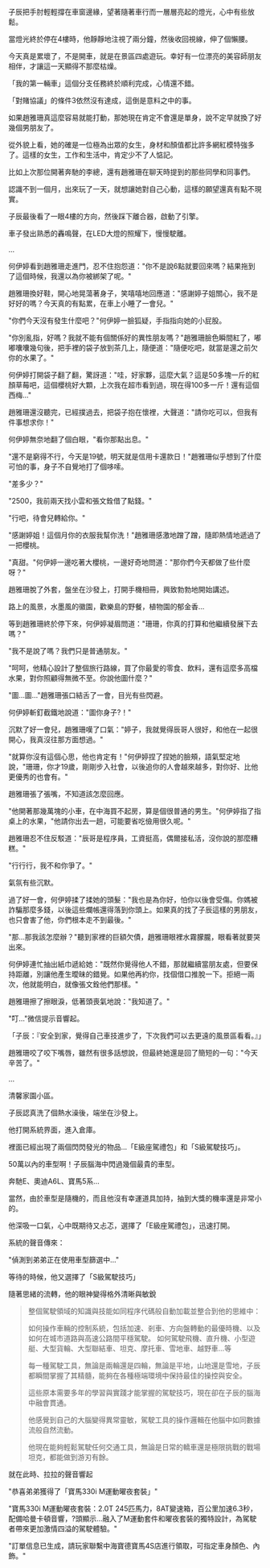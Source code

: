 子辰把手肘輕輕撐在車窗邊緣，望著隨著車行而一層層亮起的燈光，心中有些放鬆。 

當燈光終於停在4樓時，他靜靜地注視了兩分鐘，然後收回視線，伸了個懶腰。

今天真是累壞了，不是開車，就是在景區四處遊玩。幸好有一位漂亮的美容師朋友相伴，才讓這一天顯得不那麼枯燥。

「我的第一輛車」這個分支任務終於順利完成，心情還不錯。

「對賭協議」的條件3依然沒有達成，這倒是意料之中的事。

如果趙雅珊真這麼容易就能打動，那她現在肯定不會還是單身，說不定早就換了好幾個男朋友了。

從外貌上看，她的確是一位極為出眾的女生，身材和顏值都比許多網紅模特強多了。這樣的女生，工作和生活中，肯定少不了人惦記。

比如上次那位開著奔馳的李總，還有趙雅珊在聊天時提到的那些同學和同事們。

認識不到一個月，出來玩了一天，就想讓她對自己心動，這樣的願望還真有點不現實。

子辰最後看了一眼4樓的方向，然後踩下離合器，啟動了引擎。

車子發出熟悉的轟鳴聲，在LED大燈的照耀下，慢慢駛離。

...

何伊婷看到趙雅珊走進門，忍不住抱怨道："你不是說6點就要回來嗎？結果拖到了這個時候，我還以為你被綁架了呢。"

趙雅珊換好鞋，開心地晃蕩著身子，笑嘻嘻地回應道："感謝婷子姐關心，我不是好好的嗎？今天真的有點累，在車上小睡了一會兒。"

"你們今天沒有發生什麼吧？"何伊婷一臉狐疑，手指指向她的小屁股。

"你別亂指，好嗎？我就不能有個關係好的異性朋友嗎？"趙雅珊臉色瞬間紅了，嘟嘟囔囔幾句後，把手裡的袋子放到茶几上，隨便道："隨便吃吧，就當是還之前欠你的水果了。"

何伊婷打開袋子翻了翻，驚訝道："哇，好家夥，這麼大氣？這是50多塊一斤的紅顏草莓吧，這個櫻桃好大顆，上次我在超市看到過，現在得100多一斤！還有這個西梅…"

趙雅珊還沒聽完，已經撲過去，把袋子抱在懷裡，大聲道："請你吃可以，但我有件事想求你！"

何伊婷無奈地翻了個白眼，"看你那點出息。"

"還不是窮得不行，今天是19號，明天就是信用卡還款日！"趙雅珊似乎想到了什麼可怕的事，身子不自覺地打了個哆嗦。

"差多少？"

"2500，我前兩天找小雲和張文銓借了點錢。"

"行吧，待會兒轉給你。"

"感謝婷姐！這個月你的衣服我幫你洗！"趙雅珊感激地蹭了蹭，隨即熱情地遞過了一把櫻桃。

"真甜。"何伊婷一邊吃著大櫻桃，一邊好奇地問道："那你們今天都做了些什麼呀？"

趙雅珊脫了外套，盤坐在沙發上，打開手機相冊，興致勃勃地開始講述。

路上的風景，水墨風的徽園，歡樂島的野餐，植物園的郁金香…

等到趙雅珊終於停下來，何伊婷凝眉問道："珊珊，你真的打算和他繼續發展下去嗎？"

"我不是說了嗎？我們只是普通朋友。"

"呵呵，他精心設計了整個旅行路線，買了你最愛的零食、飲料，還有這麼多高檔水果，對你照顧得無微不至。你說他圖什麼？"

"圖…圖…"趙雅珊張口結舌了一會，目光有些閃避。

何伊婷斬釘截鐵地說道："圖你身子?！"

沉默了好一會兒，趙雅珊嘆了口氣："婷子，我就覺得辰哥人很好，和他在一起很開心，我真沒往那方面想過。"

"就算你沒有這個心思，他也肯定有！"何伊婷捏了捏她的臉頰，語氣堅定地說，"珊珊，你才19歲，剛剛步入社會，以後追你的人會越來越多，對你好、比他更優秀的也會有。"

趙雅珊張了張嘴，不知道該怎麼回應。

"他開著那幾萬塊的小車，在中海買不起房，算是個很普通的男生。"何伊婷指了指桌上的水果，"他請你出去一趟，可能要省吃儉用很久呢。"

趙雅珊忍不住反駁道："辰哥是程序員，工資挺高，偶爾接私活，沒你說的那麼糟糕。"

"行行行，我不和你爭了。"

氣氛有些沉默。

過了好一會，何伊婷揉了揉她的頭髮："我也是為你好，怕你以後會受傷。你媽被詐騙那麼多錢，以後這些爛帳還得落到你頭上。如果真的找了子辰這樣的男朋友，也只會害了他，你們根本走不到最後。"

"那…那我該怎麼辦？"聽到家裡的巨額欠債，趙雅珊眼裡水霧朦朧，眼看著就要哭出來。

何伊婷連忙抽出紙巾遞給她："既然你覺得他人不錯，那就繼續當朋友處，但要保持距離，別讓他產生曖昧的錯覺。如果他再約你，找個借口推脫一下。拒絕一兩次，他就能明白，就像張文銓他們那樣。"

趙雅珊擦了擦眼淚，低著頭喪氣地說："我知道了。"

"叮..."微信提示音響起。

「子辰：『安全到家，覺得自己車技進步了，下次我們可以去更遠的風景區看看。』」

趙雅珊咬了咬下嘴唇，雖然有很多話想說，但最終她還是回了簡短的一句："今天辛苦了。"

...

清馨家園小區。

子辰認真洗了個熱水澡後，端坐在沙發上。

他打開系統界面，進入倉庫。

裡面已經出現了兩個閃閃發光的物品...「E級座駕禮包」和「S級駕駛技巧」。

50萬以內的車型啊！子辰腦海中閃過幾個最貴的車型。

奔馳E、奧迪A6L、寶馬5系…

當然，由於車型是隨機的，而且他沒有幸運道具加持，抽到大獎的機率還是非常小的。

他深吸一口氣，心中既期待又忐忑，選擇了「E級座駕禮包」，迅速打開。

系統的聲音傳來：

"偵測到弟弟正在使用車型篩選中..."

等待的時候，他又選擇了「S級駕駛技巧」

隨著思緒的流轉，他的眼神變得格外清晰與敏銳
>整個駕駛領域的知識與技能如同程序代碼般自動加載並整合到他的思維中：
>
>如何操作車輛的控制系統，包括加速、剎車、方向盤轉動的最優時機、以及如何在城市道路與高速公路間平穩駕駛。
如何駕駛飛機、直升機、小型遊艇、大型貨輪、大型聯結車、坦克、摩托車、雪地車、越野車...等
>
>每一種駕駛工具，無論是兩輪還是四輪，無論是平地，山地還是雪地，子辰都瞬間掌握了其精髓，能夠在各種極端環境中保持最佳的操控與安全。
>
>這些原本需要多年的學習與實踐才能掌握的駕駛技巧，現在卻在子辰的腦海中融會貫通。
>
>他感覺到自己的大腦變得異常靈敏，駕駛工具的操作邏輯在他腦中如同數據流般自然流動。
>
>他現在能夠輕鬆駕駛任何交通工具，無論是日常的轎車還是極限挑戰的戰場坦克，都能做到游刃有餘。

就在此時、拉拉的聲音響起

"恭喜弟弟獲得了「寶馬330i M運動曜夜套裝」"

"寶馬330i M運動曜夜套裝：2.0T 245匹馬力，8AT變速箱，百公里加速6.3秒，配備哈曼卡頓音響，?頭顯示…融入了M運動套件和曜夜套裝的獨特設計，為駕駛者帶來更加激情四溢的駕駛體驗。"

"訂單信息已生成，請玩家聯繫中海寶德寶馬4S店進行領取，可指定車身顏色、內飾。"

